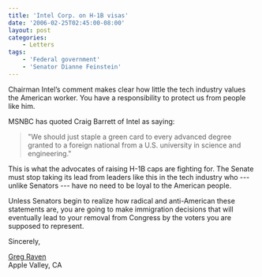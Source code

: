 ```yaml
---
title: 'Intel Corp. on H-1B visas'
date: '2006-02-25T02:45:00-08:00'
layout: post
categories:
    - Letters
tags:
    - 'Federal government'
    - 'Senator Dianne Feinstein'
---
```


Chairman Intel’s comment makes clear how little the tech industry values the American worker. You have a responsibility to protect us from people like him.

MSNBC has quoted Craig Barrett of Intel as saying:

> "We should just staple a green card to every advanced degree granted to a foreign national from a U.S. university in science and engineering."

This is what the advocates of raising H-1B caps are fighting for. The Senate must stop taking its lead from leaders like this in the tech industry who --- unlike Senators --- have no need to be loyal to the American people.

Unless Senators begin to realize how radical and anti-American these statements are, you are going to make immigration decisions that will eventually lead to your removal from Congress by the voters you are supposed to represent.

Sincerely,

[Greg Raven](https://www.gregraven.org/)  
Apple Valley, CA